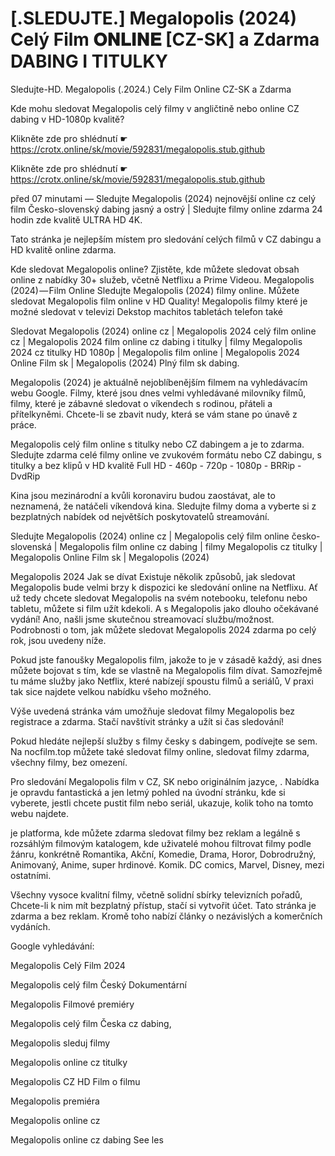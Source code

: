 # [.SLEDUJTE.] Megalopolis (2024) Celý Film 𝐎𝐍𝐋𝐈𝐍𝐄 [CZ-SK] a Zdarma DABING I TITULKY
Sledujte-HD. Megalopolis (.2024.) Cely Film Online CZ-SK a Zdarma


Kde mohu sledovat Megalopolis celý filmy v angličtině nebo online CZ dabing v HD-1080p kvalitě?

 

 

 

Klikněte zde pro shlédnutí ☛ https://crotx.online/sk/movie/592831/megalopolis.stub.github

Klikněte zde pro shlédnutí ☛ https://crotx.online/sk/movie/592831/megalopolis.stub.github
 

 

 

před 07 minutami — Sledujte Megalopolis (2024) nejnovější online cz celý film Česko-slovenský dabing jasný a ostrý | Sledujte filmy online zdarma 24 hodin zde kvalitě ULTRA HD 4K.


Tato stránka je nejlepším místem pro sledování celých filmů v CZ dabingu a HD kvalitě online zdarma.


Kde sledovat Megalopolis online? Zjistěte, kde můžete sledovat obsah online z nabídky 30+ služeb, včetně Netflixu a Prime Videou. Megalopolis (2024) — Film Online Sledujte Megalopolis (2024) filmy online. Můžete sledovat Megalopolis film online v HD Quality! Megalopolis filmy které je možné sledovat v televizi Dekstop machitos tabletách telefon také


Sledovat Megalopolis (2024) online cz | Megalopolis 2024 celý film online cz | Megalopolis 2024 film online cz dabing i titulky | filmy Megalopolis 2024 cz titulky HD 1080p | Megalopolis film online | Megalopolis 2024 Online Film sk | Megalopolis (2024) Plný film sk dabing.


Megalopolis (2024) je aktuálně nejoblíbenějším filmem na vyhledávacím webu Google. Filmy, které jsou dnes velmi vyhledávané milovníky filmů, filmy, které je zábavné sledovat o víkendech s rodinou, přáteli a přítelkyněmi. Chcete-li se zbavit nudy, která se vám stane po únavě z práce.


Megalopolis celý film online s titulky nebo CZ dabingem a je to zdarma. Sledujte zdarma celé filmy online ve zvukovém formátu nebo CZ dabingu, s titulky a bez klipů v HD kvalitě Full HD - 460p - 720p - 1080p - BRRip - DvdRip


Kina jsou mezinárodní a kvůli koronaviru budou zaostávat, ale to neznamená, že natáčeli víkendová kina. Sledujte filmy doma a vyberte si z bezplatných nabídek od největších poskytovatelů streamování.


Sledujte Megalopolis (2024) online cz | Megalopolis celý film online česko-slovenská | Megalopolis film online cz dabing | filmy Megalopolis cz titulky | Megalopolis Online Film sk | Megalopolis (2024)


Megalopolis 2024 Jak se dívat Existuje několik způsobů, jak sledovat Megalopolis bude velmi brzy k dispozici ke sledování online na Netflixu. Ať už tedy chcete sledovat Megalopolis na svém notebooku, telefonu nebo tabletu, můžete si film užít kdekoli. A s Megalopolis jako dlouho očekávané vydání! Ano, našli jsme skutečnou streamovací službu/možnost. Podrobnosti o tom, jak můžete sledovat Megalopolis 2024 zdarma po celý rok, jsou uvedeny níže.

Pokud jste fanoušky Megalopolis film, jakože to je v zásadě každý, asi dnes můžete bojovat s tím, kde se vlastně na Megalopolis film dívat. Samozřejmě tu máme služby jako Netflix, které nabízejí spoustu filmů a seriálů, V praxi tak sice najdete velkou nabídku všeho možného.


Výše uvedená stránka vám umožňuje sledovat filmy Megalopolis bez registrace a zdarma. Stačí navštívit stránky a užít si čas sledování!


Pokud hledáte nejlepší služby s filmy česky s dabingem, podívejte se sem. Na nocfilm.top můžete také sledovat filmy online, sledovat filmy zdarma, všechny filmy, bez omezení.


Pro sledování Megalopolis film v CZ, SK nebo originálním jazyce, . Nabídka je opravdu fantastická a jen letmý pohled na úvodní stránku, kde si vyberete, jestli chcete pustit film nebo seriál, ukazuje, kolik toho na tomto webu najdete.


je platforma, kde můžete zdarma sledovat filmy bez reklam a legálně s rozsáhlým filmovým katalogem, kde uživatelé mohou filtrovat filmy podle žánru, konkrétně Romantika, Akční, Komedie, Drama, Horor, Dobrodružný, Animovaný, Anime, super hrdinové. Komik. DC comics, Marvel, Disney, mezi ostatními.


Všechny vysoce kvalitní filmy, včetně solidní sbírky televizních pořadů, Chcete-li k nim mít bezplatný přístup, stačí si vytvořit účet. Tato stránka je zdarma a bez reklam. Kromě toho nabízí články o nezávislých a komerčních vydáních.


Google vyhledávání:

Megalopolis Celý Film 2024

Megalopolis celý film Český Dokumentární

Megalopolis Filmové premiéry

Megalopolis celý film Česka cz dabing,

Megalopolis sleduj filmy

Megalopolis online cz titulky

Megalopolis CZ HD Film o filmu

Megalopolis premiéra

Megalopolis online cz

Megalopolis online cz dabing See les
